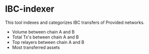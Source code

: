 # IBC-indexer

This tool indexes and categorizes IBC transfers of Provided networks.
- Volume between chain A and B
- Total Tx's between chain A and B
- Top relayers between chain A and B
- Most transferred assets

